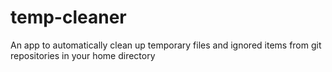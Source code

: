 # temp-cleaner
An app to automatically clean up temporary files and ignored items from git repositories in your home directory
